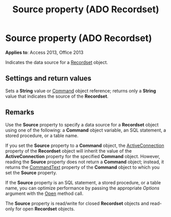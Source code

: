 ﻿---
title: Source property (ADO Recordset)
TOCTitle: Source property (ADO Recordset)
ms:assetid: 523ea81e-d011-8d87-436e-084b6eba0908
ms:mtpsurl: https://msdn.microsoft.com/library/JJ249269(v=office.15)
ms:contentKeyID: 48544843
ms.date: 09/18/2015
mtps_version: v=office.15
---

# Source property (ADO Recordset)


**Applies to**: Access 2013, Office 2013

Indicates the data source for a [Recordset](recordset-object-ado.md) object.

## Settings and return values

Sets a **String** value or [Command](command-object-ado.md) object reference; returns only a **String** value that indicates the source of the **Recordset**.

## Remarks

Use the **Source** property to specify a data source for a **Recordset** object using one of the following: a **Command** object variable, an SQL statement, a stored procedure, or a table name.

If you set the **Source** property to a **Command** object, the [ActiveConnection](activeconnection-property-ado.md) property of the **Recordset** object will inherit the value of the **ActiveConnection** property for the specified **Command** object. However, reading the **Source** property does not return a **Command** object; instead, it returns the [CommandText](commandtext-property-ado.md) property of the **Command** object to which you set the **Source** property.

If the **Source** property is an SQL statement, a stored procedure, or a table name, you can optimize performance by passing the appropriate *Options* argument with the [Open](open-method-ado-recordset.md) method call.

The **Source** property is read/write for closed **Recordset** objects and read-only for open **Recordset** objects.

